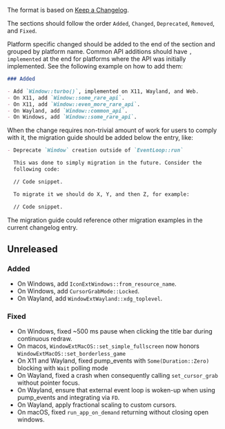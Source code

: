 The format is based on [Keep a Changelog](https://keepachangelog.com/en/1.0.0/).

The sections should follow the order `Added`, `Changed`, `Deprecated`,
`Removed`, and `Fixed`.

Platform specific changed should be added to the end of the section and grouped
by platform name. Common API additions should have `, implemented` at the end
for platforms where the API was initially implemented. See the following example
on how to add them:

```md
### Added

- Add `Window::turbo()`, implemented on X11, Wayland, and Web.
- On X11, add `Window::some_rare_api`.
- On X11, add `Window::even_more_rare_api`.
- On Wayland, add `Window::common_api`.
- On Windows, add `Window::some_rare_api`.
```

When the change requires non-trivial amount of work for users to comply
with it, the migration guide should be added below the entry, like:

```md
- Deprecate `Window` creation outside of `EventLoop::run`

  This was done to simply migration in the future. Consider the
  following code:

  // Code snippet.

  To migrate it we should do X, Y, and then Z, for example:

  // Code snippet.

```

The migration guide could reference other migration examples in the current
changelog entry.

## Unreleased

### Added

- On Windows, add `IconExtWindows::from_resource_name`.
- On Windows, add `CursorGrabMode::Locked`.
- On Wayland, add `WindowExtWayland::xdg_toplevel`.

### Fixed

- On Windows, fixed ~500 ms pause when clicking the title bar during continuous redraw.
- On macos, `WindowExtMacOS::set_simple_fullscreen` now honors `WindowExtMacOS::set_borderless_game`
- On X11 and Wayland, fixed pump_events with `Some(Duration::Zero)` blocking with `Wait` polling mode
- On Wayland, fixed a crash when consequently calling `set_cursor_grab` without pointer focus.
- On Wayland, ensure that external event loop is woken-up when using pump_events and integrating via `FD`.
- On Wayland, apply fractional scaling to custom cursors.
- On macOS, fixed `run_app_on_demand` returning without closing open windows.
